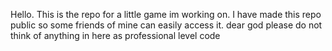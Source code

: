 Hello. This is the repo for a little game im working on. I have made this repo public so some friends of mine can easily access it. dear god please do not think of anything in here as professional level code
